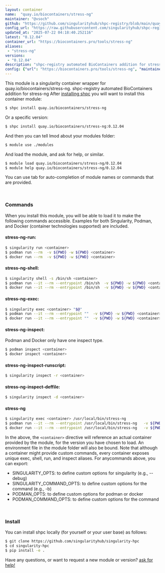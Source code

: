 ```yaml
---
layout: container
name:  "quay.io/biocontainers/stress-ng"
maintainer: "@vsoch"
github: "https://github.com/singularityhub/shpc-registry/blob/main/quay.io/biocontainers/stress-ng/container.yaml"
config_url: "https://raw.githubusercontent.com/singularityhub/shpc-registry/main/quay.io/biocontainers/stress-ng/container.yaml"
updated_at: "2025-07-22 04:18:40.252116"
latest: "0.12.04"
container_url: "https://biocontainers.pro/tools/stress-ng"
aliases:
 - "stress-ng"
versions:
 - "0.12.04"
description: "shpc-registry automated BioContainers addition for stress-ng"
config: {"url": "https://biocontainers.pro/tools/stress-ng", "maintainer": "@vsoch", "description": "shpc-registry automated BioContainers addition for stress-ng", "latest": {"0.12.04": "sha256:88a031810226041116cf47aa6ed03bd47ee49f7ad448a294dbcab09f3e88f8f6"}, "tags": {"0.12.04": "sha256:88a031810226041116cf47aa6ed03bd47ee49f7ad448a294dbcab09f3e88f8f6"}, "docker": "quay.io/biocontainers/stress-ng", "aliases": {"stress-ng": "/usr/local/bin/stress-ng"}}
---
```


This module is a singularity container wrapper for quay.io/biocontainers/stress-ng.
shpc-registry automated BioContainers addition for stress-ng
After [installing shpc](#install) you will want to install this container module:


```bash
$ shpc install quay.io/biocontainers/stress-ng
```

Or a specific version:

```bash
$ shpc install quay.io/biocontainers/stress-ng:0.12.04
```

And then you can tell lmod about your modules folder:

```bash
$ module use ./modules
```

And load the module, and ask for help, or similar.

```bash
$ module load quay.io/biocontainers/stress-ng/0.12.04
$ module help quay.io/biocontainers/stress-ng/0.12.04
```

You can use tab for auto-completion of module names or commands that are provided.

<br>

### Commands

When you install this module, you will be able to load it to make the following commands accessible.
Examples for both Singularity, Podman, and Docker (container technologies supported) are included.

#### stress-ng-run:

```bash
$ singularity run <container>
$ podman run --rm  -v ${PWD} -w ${PWD} <container>
$ docker run --rm  -v ${PWD} -w ${PWD} <container>
```

#### stress-ng-shell:

```bash
$ singularity shell -s /bin/sh <container>
$ podman run --it --rm --entrypoint /bin/sh  -v ${PWD} -w ${PWD} <container>
$ docker run --it --rm --entrypoint /bin/sh  -v ${PWD} -w ${PWD} <container>
```

#### stress-ng-exec:

```bash
$ singularity exec <container> "$@"
$ podman run --it --rm --entrypoint ""  -v ${PWD} -w ${PWD} <container> "$@"
$ docker run --it --rm --entrypoint ""  -v ${PWD} -w ${PWD} <container> "$@"
```

#### stress-ng-inspect:

Podman and Docker only have one inspect type.

```bash
$ podman inspect <container>
$ docker inspect <container>
```

#### stress-ng-inspect-runscript:

```bash
$ singularity inspect -r <container>
```

#### stress-ng-inspect-deffile:

```bash
$ singularity inspect -d <container>
```


#### stress-ng

```bash
$ singularity exec <container> /usr/local/bin/stress-ng
$ podman run --it --rm --entrypoint /usr/local/bin/stress-ng   -v ${PWD} -w ${PWD} <container> -c " $@"
$ docker run --it --rm --entrypoint /usr/local/bin/stress-ng   -v ${PWD} -w ${PWD} <container> -c " $@"
```



In the above, the `<container>` directive will reference an actual container provided
by the module, for the version you have chosen to load. An environment file in the
module folder will also be bound. Note that although a container
might provide custom commands, every container exposes unique exec, shell, run, and
inspect aliases. For anycommands above, you can export:

 - SINGULARITY_OPTS: to define custom options for singularity (e.g., --debug)
 - SINGULARITY_COMMAND_OPTS: to define custom options for the command (e.g., -b)
 - PODMAN_OPTS: to define custom options for podman or docker
 - PODMAN_COMMAND_OPTS: to define custom options for the command

<br>

### Install

You can install shpc locally (for yourself or your user base) as follows:

```bash
$ git clone https://github.com/singularityhub/singularity-hpc
$ cd singularity-hpc
$ pip install -e .
```

Have any questions, or want to request a new module or version? [ask for help!](https://github.com/singularityhub/singularity-hpc/issues)